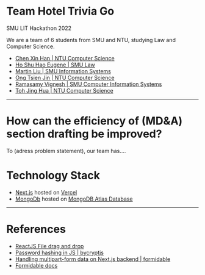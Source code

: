 # Team Hotel Trivia Go
SMU LIT Hackathon 2022

We are a team of 6 students from SMU and NTU, studying Law and Computer Science.
- [Chen Xin Han | NTU Computer Science](https://github.com/imevahans)
- [Ho Shu Hao Eugene | SMU Law](https://www.linkedin.com/in/eugenehoshuhao)
- [Martin Liu | SMU Information Systems](https://github.com/L1uM4rt1n)
- [Ong Tsien Jin | NTU Computer Science](https://github.com/TsienJin)
- [Ramasamy Vignesh | SMU Computer Information Systems](https://github.com/v1ghn35h)
- [Toh Jing Hua | NTU Computer Science](https://github.com/ztjhz)

***

# How can the efficiency of (MD&A) section drafting be improved?

To (adress problem statement), our team has....


# Technology Stack
- [Next.js](https://nextjs.org) hosted on [Vercel](https://vercel.com/)
- [MongoDb](https://www.mongodb.com) hosted on [MongoDB Atlas Database](https://www.mongodb.com/atlas/database)


***

# References
- [ReactJS File drag and drop](https://www.codemzy.com/blog/react-drag-drop-file-upload)
- [Password hashing in JS | bycryptjs](https://www.npmjs.com/package/bcryptjs)
- [Handling multipart-form data on Next.js backend | formidable](https://chadalen.com/blog/how-to-use-a-multipart-form-in-nextjs-using-api-routes)
- [Formidable docs](https://www.npmjs.com/package/formidable)
